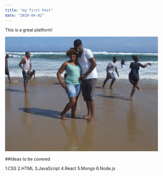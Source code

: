 ```yaml
---
title: "my first Post"
date: "2020-04-02"
---
```


This is a great platform!

![Festive!](./DSCF3606.JPG)

##Ideas to be covered

1.CSS
2.HTML
3.JavaScript
4.React
5.Mongo
6.Node.js